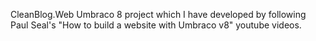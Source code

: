 CleanBlog.Web Umbraco 8 project which I have developed by following Paul Seal's "How to build a website with Umbraco v8" youtube videos.
